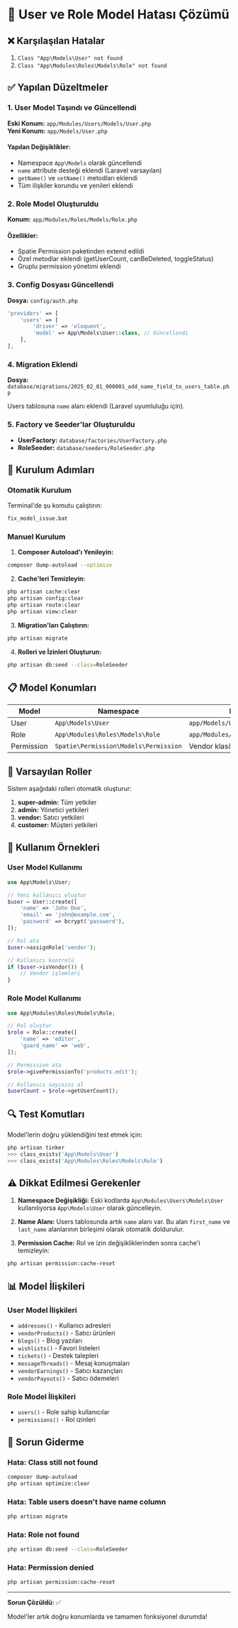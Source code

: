 # 🔧 User ve Role Model Hatası Çözümü

## ❌ Karşılaşılan Hatalar
1. `Class "App\Models\User" not found`
2. `Class "App\Modules\Roles\Models\Role" not found`

## ✅ Yapılan Düzeltmeler

### 1. User Model Taşındı ve Güncellendi
**Eski Konum:** `app/Modules/Users/Models/User.php`  
**Yeni Konum:** `app/Models/User.php`

#### Yapılan Değişiklikler:
- Namespace `App\Models` olarak güncellendi
- `name` attribute desteği eklendi (Laravel varsayılan)
- `getName()` ve `setName()` metodları eklendi
- Tüm ilişkiler korundu ve yenileri eklendi

### 2. Role Model Oluşturuldu
**Konum:** `app/Modules/Roles/Models/Role.php`

#### Özellikler:
- Spatie Permission paketinden extend edildi
- Özel metodlar eklendi (getUserCount, canBeDeleted, toggleStatus)
- Gruplu permission yönetimi eklendi

### 3. Config Dosyası Güncellendi
**Dosya:** `config/auth.php`

```php
'providers' => [
    'users' => [
        'driver' => 'eloquent',
        'model' => App\Models\User::class, // Güncellendi
    ],
],
```

### 4. Migration Eklendi
**Dosya:** `database/migrations/2025_02_01_000001_add_name_field_to_users_table.php`

Users tablosuna `name` alanı eklendi (Laravel uyumluluğu için).

### 5. Factory ve Seeder'lar Oluşturuldu
- **UserFactory:** `database/factories/UserFactory.php`
- **RoleSeeder:** `database/seeders/RoleSeeder.php`

## 🚀 Kurulum Adımları

### Otomatik Kurulum
Terminal'de şu komutu çalıştırın:

```bash
fix_model_issue.bat
```

### Manuel Kurulum

1. **Composer Autoload'ı Yenileyin:**
```bash
composer dump-autoload --optimize
```

2. **Cache'leri Temizleyin:**
```bash
php artisan cache:clear
php artisan config:clear
php artisan route:clear
php artisan view:clear
```

3. **Migration'ları Çalıştırın:**
```bash
php artisan migrate
```

4. **Rolleri ve İzinleri Oluşturun:**
```bash
php artisan db:seed --class=RoleSeeder
```

## 📋 Model Konumları

| Model | Namespace | Dosya Yolu |
|-------|-----------|------------|
| User | `App\Models\User` | `app/Models/User.php` |
| Role | `App\Modules\Roles\Models\Role` | `app/Modules/Roles/Models/Role.php` |
| Permission | `Spatie\Permission\Models\Permission` | Vendor klasöründe |

## 🔑 Varsayılan Roller

Sistem aşağıdaki rolleri otomatik oluşturur:

1. **super-admin:** Tüm yetkiler
2. **admin:** Yönetici yetkileri
3. **vendor:** Satıcı yetkileri
4. **customer:** Müşteri yetkileri

## 📝 Kullanım Örnekleri

### User Model Kullanımı
```php
use App\Models\User;

// Yeni kullanıcı oluştur
$user = User::create([
    'name' => 'John Doe',
    'email' => 'john@example.com',
    'password' => bcrypt('password'),
]);

// Rol ata
$user->assignRole('vendor');

// Kullanıcı kontrolü
if ($user->isVendor()) {
    // Vendor işlemleri
}
```

### Role Model Kullanımı
```php
use App\Modules\Roles\Models\Role;

// Rol oluştur
$role = Role::create([
    'name' => 'editor',
    'guard_name' => 'web',
]);

// Permission ata
$role->givePermissionTo('products.edit');

// Kullanıcı sayısını al
$userCount = $role->getUserCount();
```

## 🔍 Test Komutları

Model'lerin doğru yüklendiğini test etmek için:

```bash
php artisan tinker
>>> class_exists('App\Models\User')
>>> class_exists('App\Modules\Roles\Models\Role')
```

## ⚠️ Dikkat Edilmesi Gerekenler

1. **Namespace Değişikliği:** Eski kodlarda `App\Modules\Users\Models\User` kullanılıyorsa `App\Models\User` olarak güncelleyin.

2. **Name Alanı:** Users tablosunda artık `name` alanı var. Bu alan `first_name` ve `last_name` alanlarının birleşimi olarak otomatik doldurulur.

3. **Permission Cache:** Rol ve izin değişikliklerinden sonra cache'i temizleyin:
```bash
php artisan permission:cache-reset
```

## 📊 Model İlişkileri

### User Model İlişkileri
- `addresses()` - Kullanıcı adresleri
- `vendorProducts()` - Satıcı ürünleri
- `blogs()` - Blog yazıları
- `wishlists()` - Favori listeleri
- `tickets()` - Destek talepleri
- `messageThreads()` - Mesaj konuşmaları
- `vendorEarnings()` - Satıcı kazançları
- `vendorPayouts()` - Satıcı ödemeleri

### Role Model İlişkileri
- `users()` - Role sahip kullanıcılar
- `permissions()` - Rol izinleri

## 🎯 Sorun Giderme

### Hata: Class still not found
```bash
composer dump-autoload
php artisan optimize:clear
```

### Hata: Table users doesn't have name column
```bash
php artisan migrate
```

### Hata: Role not found
```bash
php artisan db:seed --class=RoleSeeder
```

### Hata: Permission denied
```bash
php artisan permission:cache-reset
```

---

**Sorun Çözüldü:** ✅

Model'ler artık doğru konumlarda ve tamamen fonksiyonel durumda!
